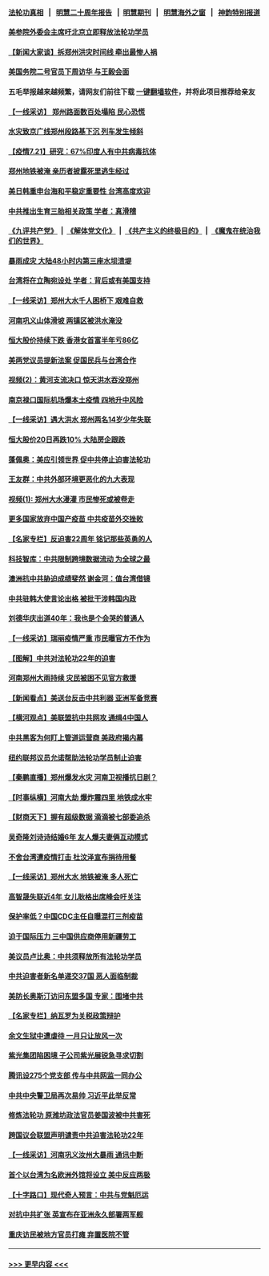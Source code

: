#### [法轮功真相](https://github.com/gfw-breaker/truth/blob/master/README.md?t=0) &nbsp;&nbsp;|&nbsp;&nbsp; [明慧二十周年报告](https://github.com/gfw-breaker/mh-reports/blob/master/README.md?t=0) &nbsp;&nbsp;|&nbsp;&nbsp;[明慧期刊](https://github.com/gfw-breaker/mh-qikan) &nbsp;&nbsp;|&nbsp;&nbsp; [明慧海外之窗](https://github.com/gfw-breaker/mh-news/blob/master/README.md?t=0) &nbsp;&nbsp;|&nbsp;&nbsp; [神韵特别报道](https://github.com/gfw-breaker/mh-news/blob/master/shenyun.md?t=0)
#### [美参院外委会主席吁北京立即释放法轮功学员](../pages/nsc413/n13104658.md?t=07212302) 
#### [【新闻大家谈】拆郑州洪灾时间线 牵出最惨人祸](../pages/nsc413/n13104442.md?t=07212302) 
#### [美国务院二号官员下周访华 与王毅会面](../pages/nsc413/n13104530.md?t=07212302) 
#### 五毛举报越来越频繁，请网友们前往下载 [一键翻墙软件](https://github.com/gfw-breaker/ssr-accounts)，并将此项目推荐给亲友
#### [【一线采访】 郑州路面数百处塌陷 民心恐慌](../pages/nsc413/n13104384.md?t=07212302) 
#### [水灾致京广线郑州段路基下沉 列车发生倾斜](../pages/nsc413/n13104165.md?t=07212302) 
#### [【疫情7.21】研究：67%印度人有中共病毒抗体](../pages/nsc413/n13104091.md?t=07212302) 
#### [郑州地铁被淹 亲历者披露死里逃生经过](../pages/nsc413/n13104268.md?t=07212302) 
#### [美日韩重申台海和平稳定重要性 台湾高度欢迎](../pages/nsc413/n13104206.md?t=07212302) 
#### [中共推出生育三胎相关政策 学者：真滑稽](../pages/nsc413/n13104047.md?t=07212302) 
#### [《九评共产党》](https://github.com/begood0513/9ping.md/blob/master/README.md) &nbsp;|&nbsp; [《解体党文化》](../../../../jtdwh.md/blob/master/README.md)  &nbsp;|&nbsp; [《共产主义的终极目的》](../../../../gczydzjmd.md/blob/master/README.md) &nbsp;|&nbsp; [《魔鬼在统治我们的世界》](../../../../mgztzwmdsj.md/blob/master/README.md) 
#### [暴雨成灾 大陆48小时内第三座水坝溃堤](../pages/nsc413/n13102731.md?t=07212302) 
#### [台湾将在立陶宛设处 学者：背后或有美国支持](../pages/nsc413/n13104054.md?t=07212302) 
#### [【一线采访】郑州大水千人困桥下 艰难自救](../pages/nsc413/n13103956.md?t=07212302) 
#### [河南巩义山体滑坡 两镇区被洪水淹没](../pages/nsc413/n13104010.md?t=07212302) 
#### [恒大股价持续下跌 香港女首富半年亏86亿](../pages/nsc413/n13103657.md?t=07212302) 
#### [美两党议员提新法案 促国民兵与台湾合作](../pages/nsc413/n13103970.md?t=07212302) 
#### [视频(2)：黄河支流决口 惊天洪水吞没郑州](../pages/nsc413/n13103768.md?t=07212302) 
#### [南京禄口国际机场爆本土疫情 四地升中风险](../pages/nsc413/n13103162.md?t=07212302) 
#### [【一线采访】遇大洪水 郑州两名14岁少年失联](../pages/nsc413/n13103637.md?t=07212302) 
#### [恒大股价20日再跌10% 大陆房企跟跌](../pages/nsc413/n13103339.md?t=07212302) 
#### [蓬佩奥：美应引领世界 促中共停止迫害法轮功](../pages/nsc413/n13102781.md?t=07212302) 
#### [王友群：中共外部环境更恶化的九大表现](../pages/nsc413/n13103354.md?t=07212302) 
#### [视频(1): 郑州大水漫灌 市民惨死或被卷走](../pages/nsc413/n13103579.md?t=07212302) 
#### [更多国家放弃中国产疫苗 中共疫苗外交挫败](../pages/nsc413/n13103312.md?t=07212302) 
#### [【名家专栏】反迫害22周年 铭记那些英勇的人](../pages/nsc413/n13102771.md?t=07212302) 
#### [科技智库：中共限制跨境数据流动 为全球之最](../pages/nsc413/n13103309.md?t=07212302) 
#### [澳洲抗中共胁迫成绩斐然 谢金河：值台湾借镜](../pages/nsc413/n13103351.md?t=07212302) 
#### [中共驻韩大使言论出格 被批干涉韩国内政](../pages/nsc413/n13103262.md?t=07212302) 
#### [刘德华庆出道40年：我也是个会哭的普通人](../pages/nsc413/n13102968.md?t=07212302) 
#### [【一线采访】瑞丽疫情严重 市民曝官方不作为](../pages/nsc413/n13102922.md?t=07212302) 
#### [【图解】中共对法轮功22年的迫害](../pages/nsc413/n13103298.md?t=07212302) 
#### [河南郑州大雨持续 灾民被困不见官方救援](../pages/nsc413/n13103102.md?t=07212302) 
#### [【新闻看点】美送台反击中共利器 亚洲军备竞赛](../pages/nsc413/n13102758.md?t=07212302) 
#### [【横河观点】美联盟抗中共网攻 通缉4中国人](../pages/nsc413/n13102929.md?t=07212302) 
#### [中共黑客为何盯上管道运营商 美政府揭内幕](../pages/nsc413/n13102645.md?t=07212302) 
#### [纽约联邦议员允诺帮助法轮功学员制止迫害](../pages/nsc413/n13102907.md?t=07212302) 
#### [【秦鹏直播】郑州爆发水灾 河南卫视播抗日剧？](../pages/nsc413/n13102882.md?t=07212302) 
#### [【时事纵横】河南大劫 爆炸震四里 地铁成水牢](../pages/nsc413/n13102853.md?t=07212302) 
#### [【财商天下】握有超级数据 滴滴被七部委追杀](../pages/nsc413/n13102299.md?t=07212302) 
#### [吴奇隆刘诗诗结婚6年 友人爆夫妻俩互动模式](../pages/nsc413/n13102805.md?t=07212302) 
#### [不舍台湾遭疫情打击 杜汶泽宣布捐待用餐](../pages/nsc413/n13102588.md?t=07212302) 
#### [【一线采访】郑州大水 地铁被淹 多人死亡](../pages/nsc413/n13102635.md?t=07212302) 
#### [高智晟失联近4年 女儿耿格出席峰会吁关注](../pages/nsc413/n13103182.md?t=07212302) 
#### [保护率低？中国CDC主任自曝混打三剂疫苗](../pages/nsc413/n13102518.md?t=07212302) 
#### [迫于国际压力 三中国供应商停用新疆劳工](../pages/nsc413/n13102690.md?t=07212302) 
#### [美议员卢比奥：中共须释放所有法轮功学员](../pages/nsc413/n13102667.md?t=07212302) 
#### [中共迫害者新名单递交37国 恶人面临制裁](../pages/nsc413/n13102367.md?t=07212302) 
#### [美防长奥斯汀访问东盟多国 专家：围堵中共](../pages/nsc413/n13102649.md?t=07212302) 
#### [【名家专栏】纳瓦罗为关税政策辩护](../pages/nsc413/n13102316.md?t=07212302) 
#### [余文生狱中遭虐待 一月只让放风一次](../pages/nsc413/n13101530.md?t=07212302) 
#### [紫光集团陷困境 子公司紫光展锐急寻求切割](../pages/nsc413/n13102484.md?t=07212302) 
#### [腾讯设275个党支部 传与中共网监一同办公](../pages/nsc413/n13102260.md?t=07212302) 
#### [中共中央警卫局再次易帅 习近平此举反常](../pages/nsc413/n13102313.md?t=07212302) 
#### [修炼法轮功 原潍坊政法官员姜国波被中共害死](../pages/nsc413/n13101662.md?t=07212302) 
#### [跨国议会联盟声明谴责中共迫害法轮功22年](../pages/nsc413/n13102310.md?t=07212302) 
#### [【一线采访】河南巩义汝州大暴雨 通讯中断](../pages/nsc413/n13102197.md?t=07212302) 
#### [首个以台湾为名欧洲外馆将设立 美中反应两极](../pages/nsc413/n13102224.md?t=07212302) 
#### [【十字路口】现代奇人预言：中共与党魁厄运](../pages/nsc413/n13101654.md?t=07212302) 
#### [对抗中共扩张 英宣布在亚洲永久部署两军舰](../pages/nsc413/n13102051.md?t=07212302) 
#### [重庆访民被地方官员打瘫 弃置医院不管](../pages/nsc413/n13101630.md?t=07212302) 

----
#### [ >>> 更早内容 <<< ](../indexes/nsc413-earlier.md)
